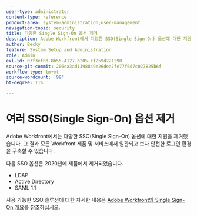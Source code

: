 ```yaml
---
user-type: administrator
content-type: reference
product-area: system-administration;user-management
navigation-topic: security
title: 다양한 Single Sign-On 옵션 제거
description: Adobe Workfront에서 다양한 SSO(Single Sign-On) 옵션에 대한 지원을 제거하고 있습니다. 최종 결과는 모든 Workfront 제품 및 서비스에서 일관되고 보다 안전한 로그인 경험이 됩니다.
author: Becky
feature: System Setup and Administration
role: Admin
exl-id: 03f3ef0d-8b55-4127-b205-cf259d221290
source-git-commit: 206ea3ad1398849e26dea7fe77f6d7c027825b6f
workflow-type: tm+mt
source-wordcount: '99'
ht-degree: 11%

---
```


# 여러 SSO(Single Sign-On) 옵션 제거

Adobe Workfront에서는 다양한 SSO(Single Sign-On) 옵션에 대한 지원을 제거했습니다. 그 결과 모든 Workfront 제품 및 서비스에서 일관되고 보다 안전한 로그인 환경을 구축할 수 있습니다.

다음 SSO 옵션은 2020년에 제품에서 제거되었습니다.

* LDAP
* Active Directory
* SAML 1.1

사용 가능한 SSO 솔루션에 대한 자세한 내용은 [Adobe Workfront의 Single Sign-On 개요](../../add-users/single-sign-on/sso-in-workfront.md)를 참조하십시오.
